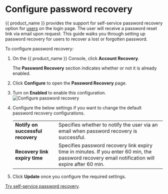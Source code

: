 # Configure password recovery

{{ product_name }} provides the support for self-service password recovery option for [users](../../guides/users/manage-customers/) on the login page. The user will receive a password reset link via email upon request.
This guide walks you through setting up password recovery for users to recover a lost or forgotten password.

To configure password recovery:

1. On the {{ product_name }} Console, click **Account Recovery**.

   The **Password Recovery** section indicates whether or not it is already enabled.

3. Click **Configure** to open the **Password Recovery** page.
4. Turn on **Enabled** to enable this configuration.
    ![Configure password recovery](../../assets/img/guides/organization/account-recovery/password-recovery/configure-password-recovery.png)
5. Configure the below settings if you want to change the default password recovery configurations.
    <table>
          <tbody>
             <tr>
                  <td><b>Notify on successful recovery</b></td>
                  <td>Specifies whether to notify the user via an email when password recovery is successful.</td>
             </tr>
             <tr>
                <td><b>Recovery link expiry time</b></td>
                <td>Specifies password recovery link expiry time in minutes. If you enter 60 min, the password recovery email notification will expire after 60 min.</td>
           </tr>
          </tbody>
       </table>
6. Click **Update** once you configure the required settings.  

[Try self-service password recovery](../../guides/user-self-service/customer-password-recovery/).
